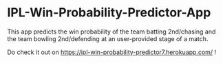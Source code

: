 # IPL-Win-Probability-Predictor-App

This app predicts the win probability of the team batting 2nd/chasing and the team bowling 2nd/defending at an user-provided stage of a match. 

Do check it out on https://ipl-win-probability-predictor7.herokuapp.com/ ! 

